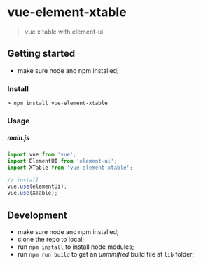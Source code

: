 # vue-element-xtable
> vue x table with element-ui


## Getting started
* make sure node and npm installed;

### Install
```
> npm install vue-element-xtable
```

### Usage
##### main.js
```javascript
import vue from 'vue';
import ElementUI from 'element-ui';
import XTable from 'vue-element-xtable';

// install
vue.use(elementUi);
vue.use(XTable);
```

## Development
* make sure node and npm installed;
* clone the repo to local;
* run `npm install` to install node modules;
* run `npm run build` to get an *unminified* build file at `lib` folder;